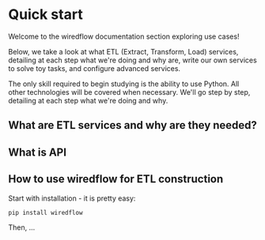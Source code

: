 # Quick start

Welcome to the wiredflow documentation section exploring use cases! 

Below, we take a look at what ETL (Extract, Transform, Load) services, 
detailing at each step what we're doing and why are, write our own services 
to solve toy tasks, and configure advanced services. 

The only skill required to begin studying is the ability to use Python. 
All other technologies will be covered when necessary. 
We'll go step by step, detailing at each step what we're doing and why.

## What are ETL services and why are they needed?

## What is API

## How to use wiredflow for ETL construction

Start with installation - it is pretty easy:

```
pip install wiredflow
```

Then, ...